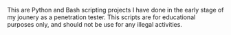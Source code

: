 This are Python and Bash scripting projects I have done in the early stage of my jounery as a penetration tester.
This scripts are for educational purposes only, and should not be use for any illegal activities.
